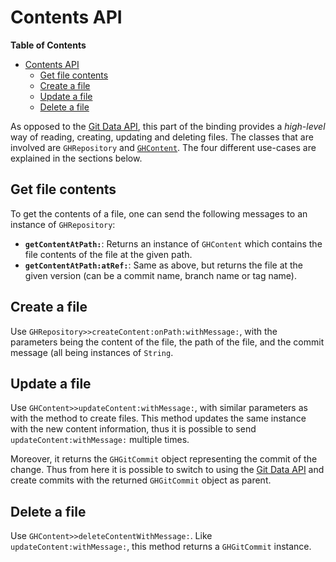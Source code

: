 Contents API
============

<!-- markdown-toc start - Don't edit this section. Run M-x markdown-toc-generate-toc again -->
**Table of Contents**

- [Contents API](#contents-api)
    - [Get file contents](#get-file-contents)
    - [Create a file](#create-a-file)
    - [Update a file](#update-a-file)
    - [Delete a file](#delete-a-file)

<!-- markdown-toc end -->

As opposed to the [Git Data API](./git-data.md), this part of the binding provides a _high-level_ way of reading, creating, updating and deleting files. The classes that are involved are `GHRepository` and [`GHContent`](../GitHub-Contents.package/GHContent.class/README.md). The four different use-cases are explained in the sections below.

## Get file contents

To get the contents of a file, one can send the following messages to an instance of `GHRepository`:

- **`getContentAtPath:`**: Returns an instance of `GHContent` which contains the file contents of the file at the given path.
- **`getContentAtPath:atRef:`**: Same as above, but returns the file at the given version (can be a commit name, branch name or tag name).

## Create a file

Use `GHRepository>>createContent:onPath:withMessage:`, with the parameters being the content of the file, the path of the file, and the commit message (all being instances of `String`.

## Update a file

Use `GHContent>>updateContent:withMessage:`, with similar parameters as with the method to create files. This method updates the same instance with the new content information, thus it is possible to send `updateContent:withMessage:` multiple times.

Moreover, it returns the `GHGitCommit` object representing the commit of the change. Thus from here it is possible to switch to using the [Git Data API](./git-data.md) and create commits with the returned `GHGitCommit` object as parent.

## Delete a file

Use `GHContent>>deleteContentWithMessage:`. Like `updateContent:withMessage:`, this method returns a `GHGitCommit` instance.
